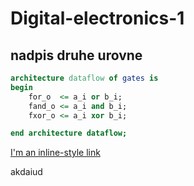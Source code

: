 # Digital-electronics-1

## nadpis druhe urovne



```vhdl
architecture dataflow of gates is
begin
    for_o  <= a_i or b_i;
    fand_o <= a_i and b_i;
    fxor_o <= a_i xor b_i;

end architecture dataflow;
```

[I'm an inline-style link](https://www.google.com)






akdaiud
